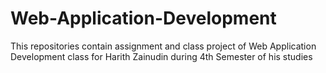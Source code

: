 # Web-Application-Development
This repositories contain assignment and class project of Web Application Development class for Harith Zainudin during 4th Semester of his studies
